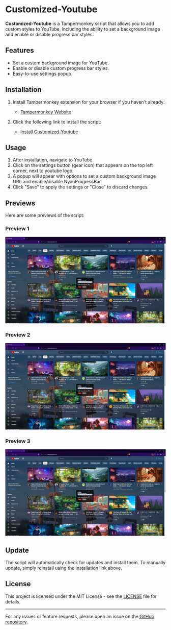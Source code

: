 # Customized-Youtube

**Customized-Youtube** is a Tampermonkey script that allows you to add custom styles to YouTube, including the ability to set a background image and enable or disable progress bar styles.

## Features

- Set a custom background image for YouTube.
- Enable or disable custom progress bar styles.
- Easy-to-use settings popup.

## Installation

1. Install Tampermonkey extension for your browser if you haven't already:
   - [Tampermonkey Website](https://www.tampermonkey.net/)

2. Click the following link to install the script:
   - [Install Customized-Youtube](https://sekuji.xyz/Hosting/customized-yt.user.js)

## Usage

1. After installation, navigate to YouTube.
2. Click on the settings button (gear icon) that appears on the top left corner, next to youtube logo.
3. A popup will appear with options to set a custom background image URL and enable/disable NyanProgressBar.
4. Click "Save" to apply the settings or "Close" to discard changes.

## Previews

Here are some previews of the script:

### Preview 1
![Preview 1](https://github.com/sekuji/Customized-Youtube/blob/main/preview/preview-1.png)

### Preview 2
![Preview 2](https://github.com/sekuji/Customized-Youtube/blob/main/preview/preview-1.png)

### Preview 3
![Preview 3](https://github.com/sekuji/Customized-Youtube/blob/main/preview/preview-1.png)
## Update

The script will automatically check for updates and install them. To manually update, simply reinstall using the installation link above.

## License

This project is licensed under the MIT License - see the [LICENSE]([LICENSE](https://github.com/sekuji/Customized-Youtube/blob/main/LICENSE)) file for details.

---

For any issues or feature requests, please open an issue on the [GitHub repository]([https://github.com/username/Customized-Youtube](https://github.com/sekuji/Customized-Youtube/issues)).
